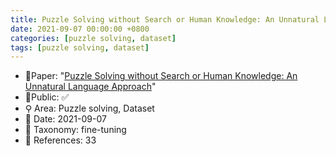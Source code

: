 ```yaml
---
title: Puzzle Solving without Search or Human Knowledge: An Unnatural Language Approach
date: 2021-09-07 00:00:00 +0800
categories: [puzzle solving, dataset]
tags: [puzzle solving, dataset]
---
```


- 📙Paper: "[Puzzle Solving without Search or Human Knowledge: An Unnatural Language Approach](https://semanticscholar.org/paper/Puzzle-Solving-without-Search-or-Human-Knowledge%3A-Noever-Burdick/1c27f107b171ae2578e0a8061c7aa34cd635f51a)"
- 🔑Public: ✅
- ⚲ Area: Puzzle solving, Dataset
- 📅 Date: 2021-09-07
- 🔎 Taxonomy: fine-tuning
- 📝 References: 33
